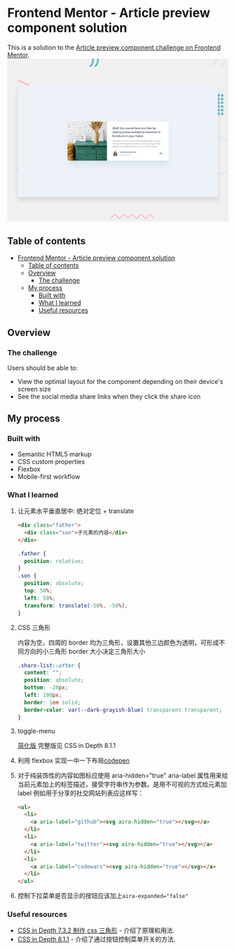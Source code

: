 # Frontend Mentor - Article preview component solution

This is a solution to the [Article preview component challenge on Frontend Mentor](https://www.frontendmentor.io/challenges/article-preview-component-dYBN_pYFT). ![Design preview for the Article preview component coding challenge](./design/desktop-preview.jpg)

## Table of contents

- [Frontend Mentor - Article preview component solution](#frontend-mentor---article-preview-component-solution)
  - [Table of contents](#table-of-contents)
  - [Overview](#overview)
    - [The challenge](#the-challenge)
  - [My process](#my-process)
    - [Built with](#built-with)
    - [What I learned](#what-i-learned)
    - [Useful resources](#useful-resources)

## Overview

### The challenge

Users should be able to:

- View the optimal layout for the component depending on their device's screen size
- See the social media share links when they click the share icon

## My process

### Built with

- Semantic HTML5 markup
- CSS custom properties
- Flexbox
- Mobile-first workflow

### What I learned

1. 让元素水平垂直居中: 绝对定位 + translate

   ```html
   <div class="father">
     <div class="son">子元素的内容</div>
   </div>
   ```

   ```css
   .father {
     position: relative;
   }
   .son {
     position: absolute;
     top: 50%;
     left: 50%;
     transform: translate(-50%, -50%);
   }
   ```

2. CSS 三角形

   内容为空，四周的 border 均为三角形，设置其他三边颜色为透明，可形成不同方向的小三角形
   border 大小决定三角形大小

   ```css
   .share-list::after {
     content: "";
     position: absolute;
     bottom: -20px;
     left: 100px;
     border: 1em solid;
     border-color: var(--dark-grayish-blue) transparent transparent;
   }
   ```

3. toggle-menu

   [简化版](https://codepen.io/effycoco/pen/VwMWZOw?editors=1111)
   完整版见 CSS in Depth 8.1.1

4. 利用 flexbox 实现一中一下布局[codepen](https://codepen.io/effycoco/pen/GRMEOgZ)
5. 对于纯装饰性的内容如图标应使用 aria-hidden="true"
   aria-label 属性用来给当前元素加上的标签描述，接受字符串作为参数。是用不可视的方式给元素加 label
   例如用于分享的社交网站列表应这样写：

   ```html
   <ul>
     <li>
       <a aria-label="github"><svg aira-hidden="true"></svg></a>
     </li>
     <li>
       <a aria-label="twitter"><svg aira-hidden="true"></svg></a>
     </li>
     <li>
       <a aria-label="codewars"><svg aira-hidden="true"></svg></a>
     </li>
   </ul>
   ```

6. 控制下拉菜单是否显示的按钮应该加上`aira-expanded="false"`

### Useful resources

- [CSS in Depth 7.3.2 制作 css 三角形](https://www.example.com) - 介绍了原理和用法.
- [CSS in Depth 8.1.1](https://www.example.com) - 介绍了通过按钮控制菜单开关的方法.
